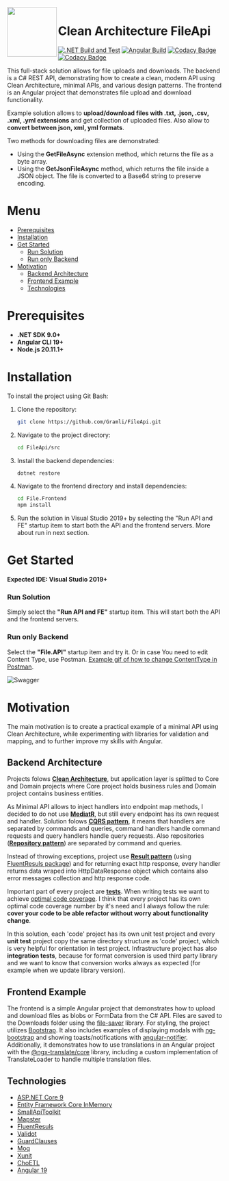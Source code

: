  <img align="left" width="116" height="116" src=".\doc\img\fileApi_icon.png" />

# Clean Architecture FileApi
[![.NET Build and Test](https://github.com/Gramli/FileApi/actions/workflows/dotnet.yml/badge.svg)](https://github.com/Gramli/FileApi/actions/workflows/dotnet.yml)
[![Angular Build](https://github.com/Gramli/FileApi/actions/workflows/angular.yaml/badge.svg)](https://github.com/Gramli/FileApi/actions/workflows/angular.yaml)
[![Codacy Badge](https://app.codacy.com/project/badge/Grade/5d085f95f33a4412aa9bf3fe4904a151)](https://www.codacy.com/gh/Gramli/FileApi/dashboard?utm_source=github.com&amp;utm_medium=referral&amp;utm_content=Gramli/FileApi&amp;utm_campaign=Badge_Grade)
[![Codacy Badge](https://app.codacy.com/project/badge/Coverage/5d085f95f33a4412aa9bf3fe4904a151)](https://www.codacy.com/gh/Gramli/FileApi/dashboard?utm_source=github.com&utm_medium=referral&utm_content=Gramli/FileApi&utm_campaign=Badge_Coverage)

This full-stack solution allows for file uploads and downloads. The backend is a C# REST API, demonstrating how to create a clean, modern API using Clean Architecture, minimal APIs, and various design patterns. The frontend is an Angular project that demonstrates file upload and download functionality.

Example solution allows to **upload/download files with .txt, .json, .csv, .xml, .yml extensions** and get collection of uploaded files. Also allow to **convert between json, xml, yml formats**.

Two methods for downloading files are demonstrated:
* Using the **GetFileAsync** extension method, which returns the file as a byte array.
* Using the **GetJsonFileAsync** method, which returns the file inside a JSON object. The file is converted to a Base64 string to preserve encoding.

# Menu
- [Prerequisites](#prerequisites)
- [Installation](#installation)
- [Get Started](#get-started)
    - [Run Solution](#run-solution)
    - [Run only Backend](#run-only-backend)
- [Motivation](#motivation)
  - [Backend Architecture](#backend-architecture)
  - [Frontend Example](#frontend-example)
  - [Technologies](#technologies)

# Prerequisites
* **.NET SDK 9.0+**
* **Angular CLI 19+**
* **Node.js 20.11.1+**

# Installation

To install the project using Git Bash:

1. Clone the repository:
   ```bash
   git clone https://github.com/Gramli/FileApi.git
   ```
2. Navigate to the project directory:
   ```bash
   cd FileApi/src
   ```
3. Install the backend dependencies:
   ```bash
   dotnet restore
   ```
4. Navigate to the frontend directory and install dependencies:
   ```bash
   cd File.Frontend
   npm install
   ```
5. Run the solution in Visual Studio 2019+ by selecting the "Run API and FE" startup item to start both the API and the frontend servers. More about run in next section.

# Get Started

**Expected IDE: Visual Studio 2019+**

### Run Solution
Simply select the **"Run API and FE"** startup item. This will start both the API and the frontend servers.

### Run only Backend
Select the **"File.API"** startup item and try it. Or in case You need to edit Content Type, use Postman. [Example gif of how to change ContentType in Postman](doc/img/contentType.gif).

![Swagger](doc/img/upload.gif)

# Motivation
The main motivation is to create a practical example of a minimal API using Clean Architecture, while experimenting with libraries for validation and mapping, and to further improve my skills with Angular.

## Backend Architecture

Projects folows **[Clean Architecture](https://learn.microsoft.com/en-us/dotnet/architecture/modern-web-apps-azure/common-web-application-architectures#clean-architecture)**, but application layer is splitted to Core and Domain projects where Core project holds business rules and Domain project contains business entities.

As Minimal API allows to inject handlers into endpoint map methods, I decided to do not use **[MediatR](https://github.com/jbogard/MediatR)**, but still every endpoint has its own request and handler. Solution folows **[CQRS pattern](https://learn.microsoft.com/en-us/azure/architecture/patterns/cqrs)**, it means that handlers are separated by commands and queries, command handlers handle command requests and query handlers handle query requests. Also repositories (**[Repository pattern](https://learn.microsoft.com/en-us/aspnet/mvc/overview/older-versions/getting-started-with-ef-5-using-mvc-4/implementing-the-repository-and-unit-of-work-patterns-in-an-asp-net-mvc-application)**) are separated by command and queries.

Instead of throwing exceptions, project use **[Result pattern](https://www.forevolve.com/en/articles/2018/03/19/operation-result/)** (using [FluentResuls package](https://github.com/altmann/FluentResults)) and for returning exact http response, every handler returns data wraped into HttpDataResponse object which contains also error messages collection and http response code.

Important part of every project are **[tests](https://github.com/Gramli/WeatherApi/tree/main/src/Tests)**. When writing tests we want to achieve [optimal code coverage](https://stackoverflow.com/questions/90002/what-is-a-reasonable-code-coverage-for-unit-tests-and-why). I think that every project has its own optimal code coverage number by it's need and I always follow the rule: **cover your code to be able refactor without worry about functionality change**.

In this solution, each 'code' project has its own unit test project and every **unit test** project copy the same directory structure as 'code' project, which is very helpful for orientation in test project. Infrastructure project has also **integration tests**, because for format conversion is used third party library and we want to know that conversion works always as expected (for example when we update library version).

## Frontend Example
The frontend is a simple Angular project that demonstrates how to upload and download files as blobs or FormData from the C# API. Files are saved to the Downloads folder using the [file-saver](https://www.npmjs.com/package/file-saver) library. For styling, the project utilizes [Bootstrap](https://getbootstrap.com/). It also includes examples of displaying modals with [ng-bootstrap](https://www.npmjs.com/package/@ng-bootstrap/ng-bootstrap) and showing toasts/notifications with [angular-notifier](https://www.npmjs.com/package/gramli-angular-notifier). Additionally, it demonstrates how to use translations in an Angular project with the [@ngx-translate/core](https://ngx-translate.org/) library, including a custom implementation of TranslateLoader to handle multiple translation files.

## Technologies
* [ASP.NET Core 9](https://learn.microsoft.com/en-us/aspnet/core/introduction-to-aspnet-core?view=aspnetcore-9.0)
* [Entity Framework Core InMemory](https://learn.microsoft.com/en-us/ef/core/providers/in-memory/?tabs=dotnet-core-cli)
* [SmallApiToolkit](https://github.com/Gramli/SmallApiToolkit)
* [Mapster](https://github.com/MapsterMapper/Mapster)
* [FluentResuls](https://github.com/altmann/FluentResults)
* [Validot](https://github.com/bartoszlenar/Validot)
* [GuardClauses](https://github.com/ardalis/GuardClauses)
* [Moq](https://github.com/moq/moq4)
* [Xunit](https://github.com/xunit/xunit)
* [ChoETL](https://github.com/Cinchoo/ChoETL)
* [Angular 19](https://angular.dev)
